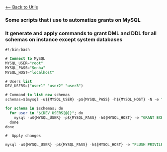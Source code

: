 [<-- Back to Utils](https://github.com/mtemporim/Databases/tree/main/MySQL/Utils)


### Some scripts that i use to automatize grants on MySQL

### It generate and apply commands to grant DML and DDL for all schemas on instance except system databases
```sql
#!/bin/bash

# Connect to MySQL
MYSQL_USER="root"
MYSQL_PASS="Senha"
MYSQL_HOST="localhost"

# Users list 
DEV_USERS=("user1" "user2" "user3")

# Command to list new schemas 
schemas=$(mysql -u${MYSQL_USER} -p${MYSQL_PASS} -h${MYSQL_HOST} -N -e "SHOW DATABASES;" | grep -Ev "(information_schema|performance_schema|mysql|sys)")

for schema in $schemas; do
  for user in "${DEV_USERS[@]}"; do
    mysql -u${MYSQL_USER} -p${MYSQL_PASS} -h${MYSQL_HOST} -e "GRANT EXECUTE, SELECT, SHOW VIEW, ALTER, ALTER ROUTINE, CREATE, CREATE ROUTINE, CREATE TEMPORARY TABLES, CREATE VIEW, DELETE, DROP, EVENT, INDEX, INSERT, REFERENCES, TRIGGER, UPDATE, LOCK TABLES ON ${schema}.* TO '${user}'@'%';"
  done
done

#  Apply changes 

mysql -u${MYSQL_USER} -p${MYSQL_PASS} -h${MYSQL_HOST} -e "FLUSH PRIVILEGES;"
```


